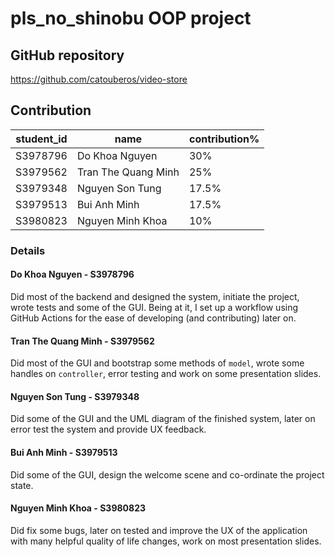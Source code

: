 # pls_no_shinobu OOP project
## GitHub repository
https://github.com/catouberos/video-store

## Contribution
| student_id | name                | contribution% |
|------------|---------------------|---------------|
| S3978796   | Do Khoa Nguyen      | 30%           |
| S3979562   | Tran The Quang Minh | 25%           |
| S3979348   | Nguyen Son Tung     | 17.5%         |
| S3979513   | Bui Anh Minh        | 17.5%         |
| S3980823   | Nguyen Minh Khoa    | 10%           |

### Details
#### Do Khoa Nguyen - S3978796
Did most of the backend and designed the system, initiate the project, wrote tests and some of the GUI. Being at it, I
set up a workflow using GitHub Actions for the ease of developing (and contributing) later on.

#### Tran The Quang Minh - S3979562
Did most of the GUI and bootstrap some methods of `model`, wrote some handles on `controller`, error testing and work on some presentation slides.

#### Nguyen Son Tung - S3979348
Did some of the GUI and the UML diagram of the finished system, later on error test the system and provide UX feedback.

#### Bui Anh Minh - S3979513
Did some of the GUI, design the welcome scene and co-ordinate the project state.

#### Nguyen Minh Khoa - S3980823
Did fix some bugs, later on tested and improve the UX of the application with many helpful quality of life changes, work on most presentation slides.
